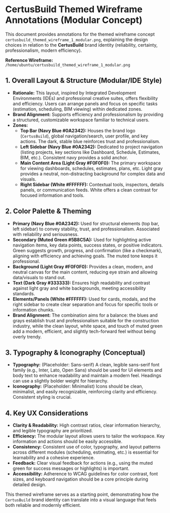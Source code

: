 # CertusBuild Themed Wireframe Annotations (Modular Concept)

This document provides annotations for the themed wireframe concept `certusbuild_themed_wireframe_1_modular.png`, explaining the design choices in relation to the **CertusBuild** brand identity (reliability, certainty, professionalism, modern efficiency).

**Reference Wireframe:** `/home/ubuntu/certusbuild_themed_wireframe_1_modular.png`

## 1. Overall Layout & Structure (Modular/IDE Style)

*   **Rationale:** This layout, inspired by Integrated Development Environments (IDEs) and professional creative suites, offers flexibility and efficiency. Users can arrange panels and focus on specific tasks (estimation, scheduling, BIM viewing) within dedicated zones.
*   **Brand Alignment:** Supports efficiency and professionalism by providing a structured, customizable workspace familiar to technical users.
*   **Zones:**
    *   **Top Bar (Navy Blue #0A2342):** Houses the brand logo (`CertusBuild`), global navigation/search, user profile, and key actions. The dark, stable blue reinforces trust and professionalism.
    *   **Left Sidebar (Navy Blue #0A2342):** Dedicated to project navigation (listing projects, key sections like Dashboard, Schedule, Estimates, BIM, etc.). Consistent navy provides a solid anchor.
    *   **Main Content Area (Light Gray #F0F0F0):** The primary workspace for viewing dashboards, schedules, estimates, plans, etc. Light gray provides a neutral, non-distracting background for complex data and visuals.
    *   **Right Sidebar (White #FFFFFF):** Contextual tools, inspectors, details panels, or communication feeds. White offers a clean contrast for focused information and tools.

## 2. Color Palette & Theming

*   **Primary (Navy Blue #0A2342):** Used for structural elements (top bar, left sidebar) to convey stability, trust, and professionalism. Associated with reliability and seriousness.
*   **Secondary (Muted Green #5B8C5A):** Used for highlighting active navigation items, key data points, success states, or positive indicators. Green suggests growth, progress, and confirmation (like a checkmark), aligning with efficiency and achieving goals. The muted tone keeps it professional.
*   **Background (Light Gray #F0F0F0):** Provides a clean, modern, and neutral canvas for the main content, reducing eye strain and allowing data/visuals to stand out.
*   **Text (Dark Gray #333333):** Ensures high readability and contrast against light gray and white backgrounds, meeting accessibility standards.
*   **Elements/Panels (White #FFFFFF):** Used for cards, modals, and the right sidebar to create clear separation and focus for specific tools or information chunks.
*   **Brand Alignment:** The combination aims for a balance: the blues and grays establish trust and professionalism suitable for the construction industry, while the clean layout, white space, and touch of muted green add a modern, efficient, and slightly tech-forward feel without being overly trendy.

## 3. Typography & Iconography (Conceptual)

*   **Typography:** (Placeholder: Sans-serif) A clean, legible sans-serif font family (e.g., Inter, Lato, Open Sans) should be used for UI elements and body text to enhance readability and maintain a modern feel. Headings can use a slightly bolder weight for hierarchy.
*   **Iconography:** (Placeholder: Minimalist) Icons should be clean, minimalist, and easily recognizable, reinforcing clarity and efficiency. Consistent styling is crucial.

## 4. Key UX Considerations

*   **Clarity & Readability:** High contrast ratios, clear information hierarchy, and legible typography are prioritized.
*   **Efficiency:** The modular layout allows users to tailor the workspace. Key information and actions should be easily accessible.
*   **Consistency:** Consistent use of color, typography, and layout patterns across different modules (scheduling, estimating, etc.) is essential for learnability and a cohesive experience.
*   **Feedback:** Clear visual feedback for actions (e.g., using the muted green for success messages or highlights) is important.
*   **Accessibility:** Adherence to WCAG guidelines for color contrast, font sizes, and keyboard navigation should be a core principle during detailed design.

This themed wireframe serves as a starting point, demonstrating how the `CertusBuild` brand identity can translate into a visual language that feels both reliable and modernly efficient.
